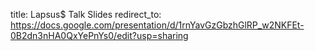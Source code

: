 title: Lapsus$ Talk Slides
redirect_to: https://docs.google.com/presentation/d/1rnYavGzGbzhGlRP_w2NKFEt-0B2dn3nHA0QxYePnYs0/edit?usp=sharing